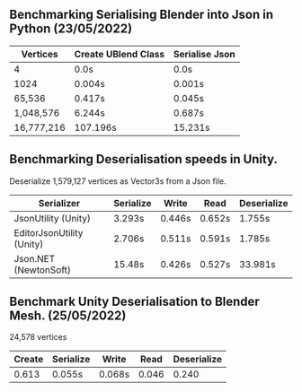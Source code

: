 ## Benchmarking Serialising Blender into Json in Python (23/05/2022)

|Vertices|Create UBlend Class|Serialise Json|
|---|---|---|
| 4 | 0.0s | 0.0s |
| 1024 | 0.004s | 0.001s |
| 65,536 | 0.417s | 0.045s |
| 1,048,576 | 6.244s | 0.687s |
| 16,777,216 | 107.196s | 15.231s |

## Benchmarking Deserialisation speeds in Unity.

Deserialize 1,579,127 vertices as Vector3s from a Json file.

Serializer |Serialize | Write | Read | Deserialize |
|---|---|---|---|---|
| JsonUtility (Unity) | 3.293s | 0.446s | 0.652s | 1.755s |
| EditorJsonUtility (Unity) | 2.706s | 0.511s | 0.591s | 1.785s |
| Json.NET (NewtonSoft) | 15.48s | 0.426s | 0.527s | 33.981s |

## Benchmark Unity Deserialisation to Blender Mesh. (25/05/2022)

24,578 vertices

|Create |Serialize |Write | Read | Deserialize |
|---|---|---|---|---|
| 0.613 | 0.055s | 0.068s | 0.046 | 0.240 |
